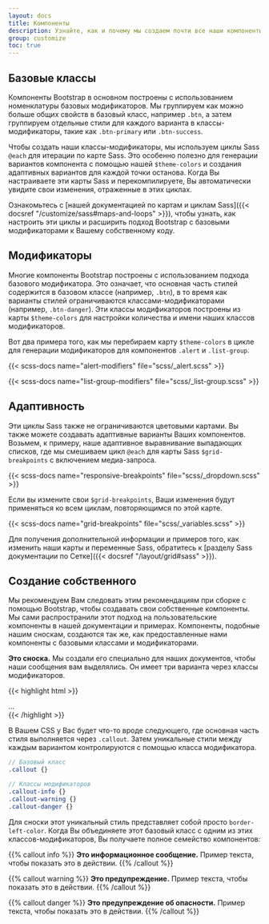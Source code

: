 ```yaml
---
layout: docs
title: Компоненты
description: Узнайте, как и почему мы создаем почти все наши компоненты адаптивно, используя базовые классы и классы-модификаторы.
group: customize
toc: true
---
```


## Базовые классы

Компоненты Bootstrap в основном построены с использованием номенклатуры базовых модификаторов. Мы группируем как можно больше общих свойств в базовый класс, например `.btn`, а затем группируем отдельные стили для каждого варианта в классы-модификаторы, такие как `.btn-primary` или `.btn-success`.

Чтобы создать наши классы-модификаторы, мы используем циклы Sass `@each` для итерации по карте Sass. Это особенно полезно для генерации вариантов компонента с помощью нашей `$theme-colors` и создания адаптивных вариантов для каждой точки останова. Когда Вы настраиваете эти карты Sass и перекомпилируете, Вы автоматически увидите свои изменения, отраженные в этих циклах.

Ознакомьтесь с [нашей документацией по картам и циклам Sass]({{< docsref "/customize/sass#maps-and-loops" >}}), чтобы узнать, как настроить эти циклы и расширить подход Bootstrap с базовыми модификаторами к Вашему собственному коду.

## Модификаторы

Многие компоненты Bootstrap построены с использованием подхода базового модификатора. Это означает, что основная часть стилей содержится в базовом классе (например, `.btn`), в то время как варианты стилей ограничиваются классами-модификаторами (например, `.btn-danger`). Эти классы модификаторов построены из карты `$theme-colors` для настройки количества и имени наших классов модификаторов.

Вот два примера того, как мы перебираем карту `$theme-colors` в цикле для генерации модификаторов для компонентов `.alert` и `.list-group`.

{{< scss-docs name="alert-modifiers" file="scss/_alert.scss" >}}

{{< scss-docs name="list-group-modifiers" file="scss/_list-group.scss" >}}

## Адаптивность

Эти циклы Sass также не ограничиваются цветовыми картами. Вы также можете создавать адаптивные варианты Ваших компонентов. Возьмем, к примеру, наше адаптивное выравнивание выпадающих списков, где мы смешиваем цикл `@each` для карты Sass `$grid-breakpoints` с включением медиа-запроса.

{{< scss-docs name="responsive-breakpoints" file="scss/_dropdown.scss" >}}

Если вы измените свои `$grid-breakpoints`, Ваши изменения будут применяться ко всем циклам, повторяющимся по этой карте.

{{< scss-docs name="grid-breakpoints" file="scss/_variables.scss" >}}

Для получения дополнительной информации и примеров того, как изменить наши карты и переменные Sass, обратитесь к [разделу Sass документации по Сетке]({{< docsref "/layout/grid#sass" >}}).

## Создание собственного

Мы рекомендуем Вам следовать этим рекомендациям при сборке с помощью Bootstrap, чтобы создавать свои собственные компоненты. Мы сами распространили этот подход на пользовательские компоненты в нашей документации и примерах. Компоненты, подобные нашим сноскам, создаются так же, как предоставленные нами компоненты с базовыми классами и модификаторами.

<div class="bd-example">
  <div class="bd-callout my-0">
    <strong>Это сноска.</strong> Мы создали его специально для наших документов, чтобы наши сообщения вам выделялись. Он имеет три варианта через классы модификаторов.
  </div>
</div>

{{< highlight html >}}
<div class="callout">...</div>
{{< /highlight >}}

В Вашем CSS у Вас будет что-то вроде следующего, где основная часть стиля выполняется через `.callout`. Затем уникальные стили между каждым вариантом контролируются с помощью класса модификатора.

```scss
// Базовый класс
.callout {}

// Классы модификаторов
.callout-info {}
.callout-warning {}
.callout-danger {}
```

Для сноски этот уникальный стиль представляет собой просто `border-left-color`. Когда Вы объединяете этот базовый класс с одним из этих классов-модификаторов, Вы получаете полное семейство компонентов:

{{% callout info %}}
**Это информационное сообщение.** Пример текста, чтобы показать это в действии.
{{% /callout %}}

{{% callout warning %}}
**Это предупреждение.** Пример текста, чтобы показать это в действии.
{{% /callout %}}

{{% callout danger %}}
**Это предупреждение об опасности.** Пример текста, чтобы показать это в действии.
{{% /callout %}}
